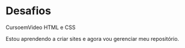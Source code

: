 # Desafios
 CursoemVideo HTML e CSS

Estou aprendendo a criar sites e agora vou gerenciar meu repositório.